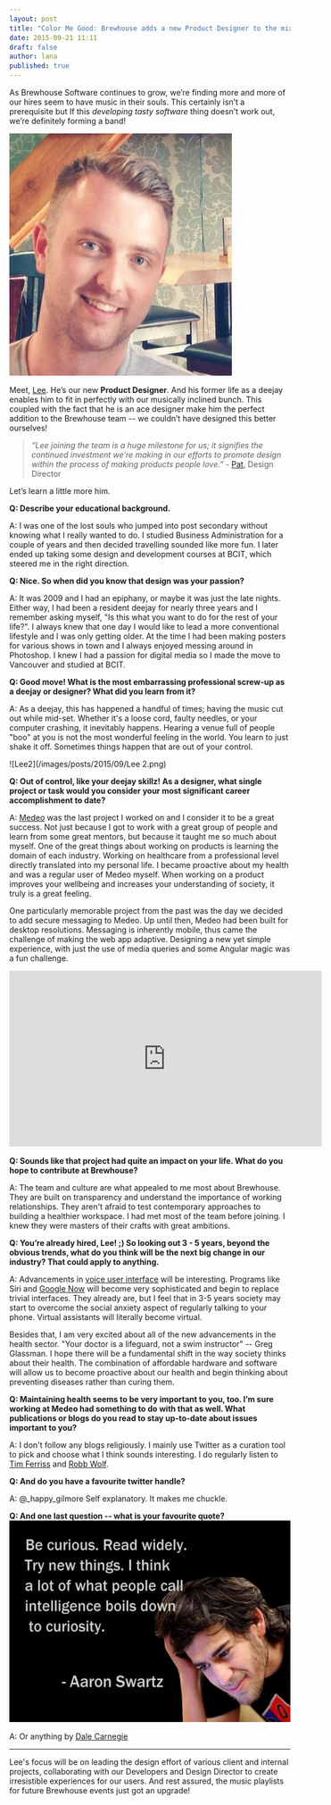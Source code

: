```yaml
---
layout: post
title: "Color Me Good: Brewhouse adds a new Product Designer to the mix"
date: 2015-09-21 11:11
draft: false
author: lana
published: true
---
```


As Brewhouse Software continues to grow, we’re finding more and more of our hires seem to have music in their souls. This certainly isn’t a prerequisite but If this *developing tasty software* thing doesn’t work out, we’re definitely forming a band! 
 
![Lee3](/images/posts/2015/09/Lee3.png)

Meet, [Lee](https://twitter.com/leemnelson_). He’s our new **Product Designer**. And his former life as a deejay enables him to fit in perfectly with our musically inclined bunch. This coupled with the fact that he is an ace designer make him the perfect addition to the Brewhouse team -- we couldn’t have designed this better ourselves! 


> *“Lee joining the team is a huge milestone for us; it signifies the continued investment we’re making in our efforts to promote design within the process of making products people love.”* - [Pat](https://twitter.com/patdryburgh), Design Director 

Let’s learn a little more him.

<!-- break -->

**Q: Describe your educational background.**

A: I was one of the lost souls who jumped into post secondary without knowing what I really wanted to do. I studied Business Administration for a couple of years and then decided travelling sounded like more fun. I later ended up taking some design and development courses at BCIT, which steered me in the right direction. 

**Q: Nice. So when did you know that design was your passion?**

A: It was 2009 and I had an epiphany, or maybe it was just the late nights. Either way, I had been a resident deejay for nearly three years and I remember asking myself, "Is this what you want to do for the rest of your life?". I always knew that one day I would like to lead a more conventional lifestyle and I was only getting older. At the time I had been making posters for various shows in town and I always enjoyed messing around in Photoshop. I knew I had a passion for digital media so I made the move to Vancouver and studied at BCIT.

**Q: Good move! What is the most embarrassing professional screw-up as a deejay or designer? What did you learn from it?**

A: As a deejay, this has happened a handful of times; having the music cut out while mid-set. Whether it's a loose cord, faulty needles, or your computer crashing, it inevitably happens. Hearing a venue full of people "boo" at you is not the most wonderful feeling in the world. You learn to just shake it off. Sometimes things happen that are out of your control. 

![Lee2](/images/posts/2015/09/Lee 2.png)

**Q: Out of control, like your deejay skillz! As a designer, what single project or task would you consider your most significant career accomplishment to date?**

A: [Medeo](http://web.medeohealth.com/medeohealth/) was the last project I worked on and I consider it to be a great success. Not just because I got to work with a great group of people and learn from some great mentors, but because it taught me so much about myself. One of the great things about working on products is learning the domain of each industry. Working on healthcare from a professional level directly translated into my personal life. I became proactive about my health and was a regular user of Medeo myself. When working on a product improves your wellbeing and increases your understanding of society, it truly is a great feeling. 

One particularly memorable project from the past was the day we decided to add secure messaging to Medeo. Up until then, Medeo had been built for desktop resolutions. Messaging is inherently mobile, thus came the challenge of making the web app adaptive. Designing a new yet simple experience, with just the use of media queries and some Angular magic was a fun challenge. 

<iframe width="560" height="315" src="https://www.youtube.com/embed/VfqwGb_zSZc" frameborder="0" allowfullscreen></iframe>


**Q: Sounds like that project had quite an impact on your life. What do you hope to contribute at Brewhouse?**

A: The team and culture are what appealed to me most about Brewhouse. They are built on transparency and understand the importance of working relationships. They aren't afraid to test contemporary approaches to building a healthier workspace. I had met most of the team before joining. I knew they were masters of their crafts with great ambitions. 

**Q: You’re already hired, Lee! ;) So looking out 3 - 5 years, beyond the obvious trends, what do you think will be the next big change in our industry? That could apply to anything.**

A: Advancements in [voice user interface](https://en.wikipedia.org/wiki/Voice_user_interface) will be interesting. Programs like Siri and [Google Now](https://en.wikipedia.org/wiki/Voice_user_interface) will become very sophisticated and begin to replace trivial interfaces. They already are, but I feel that in 3-5 years society may start to overcome the social anxiety aspect of regularly talking to your phone. Virtual assistants will literally become virtual.

Besides that, I am very excited about all of the new advancements in the health sector.
"Your doctor is a lifeguard, not a swim instructor" -- Greg Glassman. I hope there will be a fundamental shift in the way society thinks about their health. The combination of affordable hardware and software will allow us to become proactive about our health and begin thinking about preventing diseases rather than curing them. 

**Q: Maintaining health seems to be very important to you, too. I’m sure working at Medeo had something to do with that as well. What publications or blogs do you read to stay up-to-date about issues important to you?**

A: I don't follow any blogs religiously. I mainly use Twitter as a curation tool to pick and choose what I think sounds interesting. I do regularly listen to [Tim Ferriss](https://en.wikipedia.org/wiki/Voice_user_interface) and [Robb Wolf](http://robbwolf.com/).   
 
**Q: And do you have a favourite twitter handle?**

A: @_happy_gilmore Self explanatory. It makes me chuckle.

**Q: And one last question -- what is your favourite quote?**
![LeeQuote](/images/posts/2015/09/aaron_swartz_quote.jpg)

A: Or anything by [Dale Carnegie](http://www.goodreads.com/author/show/3317.Dale_Carnegie)

- - - -

Lee's focus will be on leading the design effort of various client and internal projects, collaborating with our Developers and Design Director to create irresistible experiences for our users. And rest assured, the music playlists for future Brewhouse events just got an upgrade!
